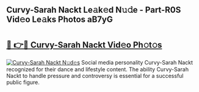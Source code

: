 ## Curvy-Sarah Nackt Le𝚊k𝚎d N𝚞𝚍e - Part-R0S Vid𝚎o Le𝚊ks Photos aB7yG

# <h2><a href="http://fb392h2.evod.top/?m=Curvy-Sarah+Nackt">🔗 👉🔴 Curvy-Sarah Nackt Vid𝚎o Ph𝚘t𝚘s</a></h2>

[![Curvy-Sarah Nackt N𝚞d𝚎s](https://i.imgur.com/8V9OHl7.gif)](http://fb392h2.evod.top/?m=Curvy-Sarah+Nackt)
Social media personality Curvy-Sarah Nackt recognized for their dance and lifestyle content. The ability Curvy-Sarah Nackt to handle pressure and controversy is essential for a successful public figure. 
